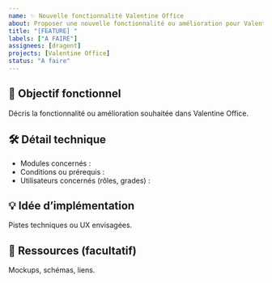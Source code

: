 ```yaml
---
name: ✨ Nouvelle fonctionnalité Valentine Office
about: Proposer une nouvelle fonctionnalité ou amélioration pour Valentine Office
title: "[FEATURE] "
labels: ["A FAIRE"]
assignees: [dragent]
projects: [Valentine Office]
status: "A faire"
---
```

## 🎯 Objectif fonctionnel

Décris la fonctionnalité ou amélioration souhaitée dans Valentine Office.

## 🛠️ Détail technique

- Modules concernés :  
- Conditions ou prérequis :  
- Utilisateurs concernés (rôles, grades) :

## 💡 Idée d’implémentation

Pistes techniques ou UX envisagées.

## 🎨 Ressources (facultatif)

Mockups, schémas, liens.
